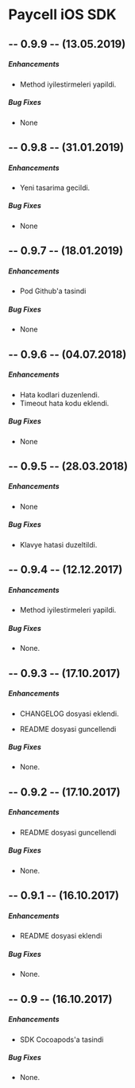 Paycell iOS SDK
===============
## -- 0.9.9 -- (13.05.2019)

##### Enhancements

* Method iyilestirmeleri yapildi.

##### Bug Fixes

* None
## -- 0.9.8 -- (31.01.2019)

##### Enhancements

* Yeni tasarima gecildi.

##### Bug Fixes

* None
## -- 0.9.7 -- (18.01.2019)

##### Enhancements

* Pod Github'a tasindi

##### Bug Fixes

* None

## -- 0.9.6 -- (04.07.2018)

##### Enhancements

* Hata kodlari duzenlendi.
* Timeout hata kodu eklendi.

##### Bug Fixes

* None

## -- 0.9.5 -- (28.03.2018)

##### Enhancements

* None

##### Bug Fixes

* Klavye hatasi duzeltildi.

## -- 0.9.4 -- (12.12.2017)

##### Enhancements

* Method iyilestirmeleri yapildi.

##### Bug Fixes

* None.

## -- 0.9.3 -- (17.10.2017)

##### Enhancements

* CHANGELOG dosyasi eklendi.
  
* README dosyasi guncellendi  

##### Bug Fixes

* None.  

## -- 0.9.2 -- (17.10.2017)

##### Enhancements

* README dosyasi guncellendi  

##### Bug Fixes

* None.  

## -- 0.9.1 -- (16.10.2017)

##### Enhancements

* README dosyasi eklendi 

##### Bug Fixes

* None.  

## -- 0.9 -- (16.10.2017)

##### Enhancements

* SDK Cocoapods'a tasindi

##### Bug Fixes

* None.  
